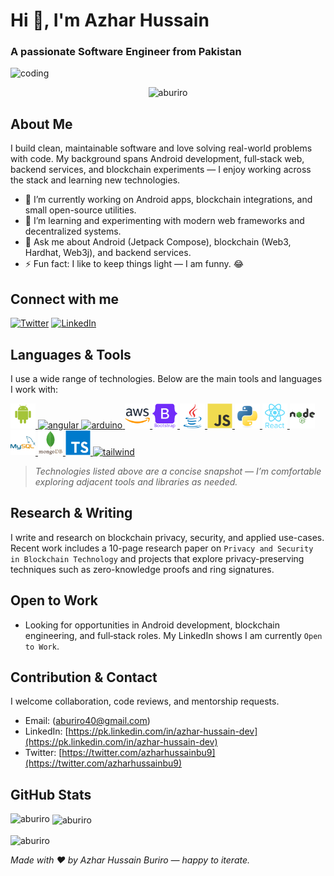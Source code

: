 # Hi 👋, I'm Azhar Hussain 

### A passionate Software Engineer from Pakistan

![coding](https://camo.githubusercontent.com/19db51af5f90f1b152bc0b9078f5fe97053955be5074f03f17019c70345bdcdb/68747470733a2f2f6d69726f2e6d656469756d2e636f6d2f6d61782f313336302f302a37513379765349765f7430696f4a2d5a2e676966)



<p align="center"> <img src="https://komarev.com/ghpvc/?username=aburiro&label=Profile%20views&color=0e75b6&style=flat" alt="aburiro" /> </p>

## About Me

I build clean, maintainable software and love solving real-world problems with code. My background spans Android development, full‑stack web, backend services, and blockchain experiments — I enjoy working across the stack and learning new technologies.

* 🔭 I’m currently working on Android apps, blockchain integrations, and small open-source utilities.
* 🌱 I’m learning and experimenting with modern web frameworks and decentralized systems.
* 💬 Ask me about Android (Jetpack Compose), blockchain (Web3, Hardhat, Web3j), and backend services.
* ⚡ Fun fact: I like to keep things light — I am funny. 😂


## Connect with me

[![Twitter](https://raw.githubusercontent.com/rahuldkjain/github-profile-readme-generator/master/src/images/icons/Social/twitter.svg)](https://twitter.com/azharhussainbu9)
[![LinkedIn](https://raw.githubusercontent.com/rahuldkjain/github-profile-readme-generator/master/src/images/icons/Social/linked-in-alt.svg)](https://pk.linkedin.com/in/azhar-hussain-dev)



## Languages & Tools

I use a wide range of technologies. Below are the main tools and languages I work with:

<p align="left">
  <a href="https://developer.android.com" target="_blank" rel="noreferrer"> <img src="https://raw.githubusercontent.com/devicons/devicon/master/icons/android/android-original-wordmark.svg" alt="android" width="40" height="40"/> </a>
  <a href="https://angular.io" target="_blank" rel="noreferrer"> <img src="https://angular.io/assets/images/logos/angular/angular.svg" alt="angular" width="40" height="40"/> </a>
  <a href="https://www.arduino.cc/" target="_blank" rel="noreferrer"> <img src="https://cdn.worldvectorlogo.com/logos/arduino-1.svg" alt="arduino" width="40" height="40"/> </a>
  <a href="https://aws.amazon.com" target="_blank" rel="noreferrer"> <img src="https://raw.githubusercontent.com/devicons/devicon/master/icons/amazonwebservices/amazonwebservices-original-wordmark.svg" alt="aws" width="40" height="40"/> </a>
  <a href="https://getbootstrap.com" target="_blank" rel="noreferrer"> <img src="https://raw.githubusercontent.com/devicons/devicon/master/icons/bootstrap/bootstrap-plain-wordmark.svg" alt="bootstrap" width="40" height="40"/> </a>
  <a href="https://www.java.com" target="_blank" rel="noreferrer"> <img src="https://raw.githubusercontent.com/devicons/devicon/master/icons/java/java-original.svg" alt="java" width="40" height="40"/> </a>
  <a href="https://developer.mozilla.org/en-US/docs/Web/JavaScript" target="_blank" rel="noreferrer"> <img src="https://raw.githubusercontent.com/devicons/devicon/master/icons/javascript/javascript-original.svg" alt="javascript" width="40" height="40"/> </a>
  <a href="https://www.python.org" target="_blank" rel="noreferrer"> <img src="https://raw.githubusercontent.com/devicons/devicon/master/icons/python/python-original.svg" alt="python" width="40" height="40"/> </a>
  <a href="https://reactjs.org/" target="_blank" rel="noreferrer"> <img src="https://raw.githubusercontent.com/devicons/devicon/master/icons/react/react-original-wordmark.svg" alt="react" width="40" height="40"/> </a>
  <a href="https://nodejs.org" target="_blank" rel="noreferrer"> <img src="https://raw.githubusercontent.com/devicons/devicon/master/icons/nodejs/nodejs-original-wordmark.svg" alt="nodejs" width="40" height="40"/> </a>
  <a href="https://www.mysql.com/" target="_blank" rel="noreferrer"> <img src="https://raw.githubusercontent.com/devicons/devicon/master/icons/mysql/mysql-original-wordmark.svg" alt="mysql" width="40" height="40"/> </a>
  <a href="https://www.mongodb.com/" target="_blank" rel="noreferrer"> <img src="https://raw.githubusercontent.com/devicons/devicon/master/icons/mongodb/mongodb-original-wordmark.svg" alt="mongodb" width="40" height="40"/> </a>
  <a href="https://www.typescriptlang.org/" target="_blank" rel="noreferrer"> <img src="https://raw.githubusercontent.com/devicons/devicon/master/icons/typescript/typescript-original.svg" alt="typescript" width="40" height="40"/> </a>
  <a href="https://tailwindcss.com/" target="_blank" rel="noreferrer"> <img src="https://www.vectorlogo.zone/logos/tailwindcss/tailwindcss-icon.svg" alt="tailwind" width="40" height="40"/> </a>
</p>

> *Technologies listed above are a concise snapshot — I’m comfortable exploring adjacent tools and libraries as needed.*


## Research & Writing

I write and research on blockchain privacy, security, and applied use-cases. Recent work includes a 10-page research paper on `Privacy and Security in Blockchain Technology` and projects that explore privacy-preserving techniques such as zero-knowledge proofs and ring signatures.



## Open to Work

* Looking for opportunities in Android development, blockchain engineering, and full‑stack roles. My LinkedIn shows I am currently `Open to Work`.

## Contribution & Contact

I welcome collaboration, code reviews, and mentorship requests.

* Email: (aburiro40@gmail.com)
* LinkedIn: [https://pk.linkedin.com/in/azhar-hussain-dev](https://pk.linkedin.com/in/azhar-hussain-dev)
* Twitter: [https://twitter.com/azharhussainbu9](https://twitter.com/azharhussainbu9)



## GitHub Stats

<p><img align="left" src="https://github-readme-stats.vercel.app/api/top-langs?username=aburiro&show_icons=true&locale=en&layout=compact" alt="aburiro" /></p>

<p>&nbsp;<img align="center" src="https://github-readme-stats.vercel.app/api?username=aburiro&show_icons=true&locale=en" alt="aburiro" /></p>

<p><img align="center" src="https://github-readme-streak-stats.herokuapp.com/?user=aburiro&" alt="aburiro" /></p>



*Made with ❤️ by Azhar Hussain Buriro — happy to iterate.*
